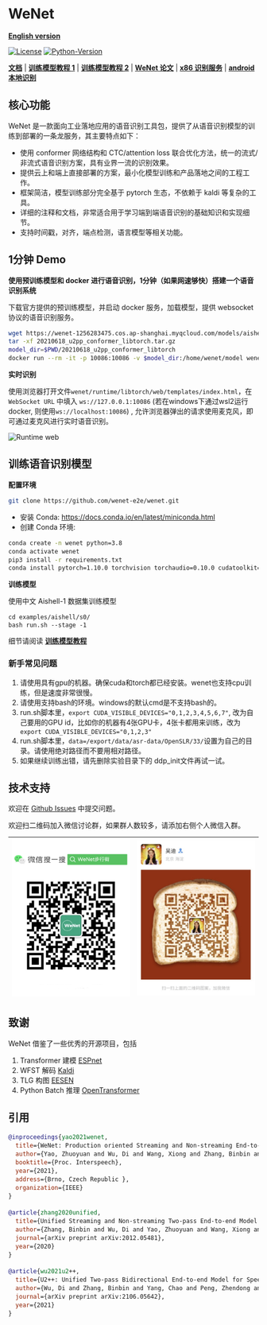 # WeNet

[**English version**](https://github.com/wenet-e2e/wenet/tree/main/README.md)

[![License](https://img.shields.io/badge/License-Apache%202.0-brightgreen.svg)](https://opensource.org/licenses/Apache-2.0)
[![Python-Version](https://img.shields.io/badge/Python-3.7%7C3.8-brightgreen)](https://github.com/wenet-e2e/wenet)

[**文档**](https://wenet-e2e.github.io/wenet/)
| [**训练模型教程 1**](https://wenet.org.cn/wenet/tutorial_librispeech.html)
| [**训练模型教程 2**](https://wenet.org.cn/wenet/tutorial_aishell.html)
| [**WeNet 论文**](https://wenet-e2e.github.io/wenet/papers.html)
| [**x86 识别服务**](https://github.com/wenet-e2e/wenet/tree/main/runtime/libtorch)
| [**android 本地识别**](https://github.com/wenet-e2e/wenet/tree/main/runtime/android)



## 核心功能

WeNet 是一款面向工业落地应用的语音识别工具包，提供了从语音识别模型的训练到部署的一条龙服务，其主要特点如下：

* 使用 conformer 网络结构和 CTC/attention loss 联合优化方法，统一的流式/非流式语音识别方案，具有业界一流的识别效果。
* 提供云上和端上直接部署的方案，最小化模型训练和产品落地之间的工程工作。
* 框架简洁，模型训练部分完全基于 pytorch 生态，不依赖于 kaldi 等复杂的工具。
* 详细的注释和文档，非常适合用于学习端到端语音识别的基础知识和实现细节。
* 支持时间戳，对齐，端点检测，语言模型等相关功能。


## 1分钟 Demo

**使用预训练模型和 docker 进行语音识别，1分钟（如果网速够快）搭建一个语音识别系统**

下载官方提供的预训练模型，并启动 docker 服务，加载模型，提供 websocket 协议的语音识别服务。

``` sh
wget https://wenet-1256283475.cos.ap-shanghai.myqcloud.com/models/aishell2/20210618_u2pp_conformer_libtorch.tar.gz
tar -xf 20210618_u2pp_conformer_libtorch.tar.gz
model_dir=$PWD/20210618_u2pp_conformer_libtorch
docker run --rm -it -p 10086:10086 -v $model_dir:/home/wenet/model wenetorg/wenet-mini:latest bash /home/run.sh
```

**实时识别**

使用浏览器打开文件`wenet/runtime/libtorch/web/templates/index.html`，在 `WebSocket URL` 中填入 `ws://127.0.0.1:10086` (若在windows下通过wsl2运行docker,  则使用`ws://localhost:10086`) , 允许浏览器弹出的请求使用麦克风，即可通过麦克风进行实时语音识别。

![Runtime web](/docs/images/runtime_web.png)


## 训练语音识别模型

**配置环境**

``` sh
git clone https://github.com/wenet-e2e/wenet.git
```

- 安装 Conda:  https://docs.conda.io/en/latest/miniconda.html
- 创建 Conda 环境:

``` sh
conda create -n wenet python=3.8
conda activate wenet
pip3 install -r requirements.txt
conda install pytorch=1.10.0 torchvision torchaudio=0.10.0 cudatoolkit=11.1 -c pytorch -c conda-forge
```

**训练模型**

使用中文 Aishell-1 数据集训练模型
```
cd examples/aishell/s0/
bash run.sh --stage -1
```

细节请阅读 [**训练模型教程**](https://wenet-e2e.github.io/wenet/tutorial_aishell.html)


### 新手常见问题

1. 请使用具有gpu的机器。确保cuda和torch都已经安装。wenet也支持cpu训练，但是速度非常很慢。
2. 请使用支持bash的环境。windows的默认cmd是不支持bash的。
3. run.sh脚本里，`export CUDA_VISIBLE_DEVICES="0,1,2,3,4,5,6,7"`, 改为自己要用的GPU id，比如你的机器有4张GPU卡，4张卡都用来训练，改为 `export CUDA_VISIBLE_DEVICES="0,1,2,3"`
4. run.sh脚本里，`data=/export/data/asr-data/OpenSLR/33/`设置为自己的目录。请使用绝对路径而不要用相对路径。
5. 如果继续训练出错，请先删除实验目录下的 ddp_init文件再试一试。


## 技术支持

欢迎在 [Github Issues](https://github.com/wenet-e2e/wenet/issues) 中提交问题。

欢迎扫二维码加入微信讨论群，如果群人数较多，请添加右侧个人微信入群。

| <img src="https://github.com/robin1001/qr/blob/master/wenet.jpeg" width="250px"> | <img src="https://github.com/robin1001/qr/blob/master/binbin.jpeg" width="250px"> |
| ---- | ---- |

## 致谢

WeNet 借鉴了一些优秀的开源项目，包括

1. Transformer 建模 [ESPnet](https://github.com/espnet/espnet)
2. WFST 解码 [Kaldi](http://kaldi-asr.org/)
3. TLG 构图 [EESEN](https://github.com/srvk/eesen)
4. Python Batch 推理 [OpenTransformer](https://github.com/ZhengkunTian/OpenTransformer/)

## 引用

``` bibtex
@inproceedings{yao2021wenet,
  title={WeNet: Production oriented Streaming and Non-streaming End-to-End Speech Recognition Toolkit},
  author={Yao, Zhuoyuan and Wu, Di and Wang, Xiong and Zhang, Binbin and Yu, Fan and Yang, Chao and Peng, Zhendong and Chen, Xiaoyu and Xie, Lei and Lei, Xin},
  booktitle={Proc. Interspeech},
  year={2021},
  address={Brno, Czech Republic },
  organization={IEEE}
}

@article{zhang2020unified,
  title={Unified Streaming and Non-streaming Two-pass End-to-end Model for Speech Recognition},
  author={Zhang, Binbin and Wu, Di and Yao, Zhuoyuan and Wang, Xiong and Yu, Fan and Yang, Chao and Guo, Liyong and Hu, Yaguang and Xie, Lei and Lei, Xin},
  journal={arXiv preprint arXiv:2012.05481},
  year={2020}
}

@article{wu2021u2++,
  title={U2++: Unified Two-pass Bidirectional End-to-end Model for Speech Recognition},
  author={Wu, Di and Zhang, Binbin and Yang, Chao and Peng, Zhendong and Xia, Wenjing and Chen, Xiaoyu and Lei, Xin},
  journal={arXiv preprint arXiv:2106.05642},
  year={2021}
}
```
